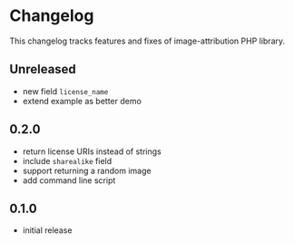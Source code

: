 # Changelog

This changelog tracks features and fixes of image-attribution PHP library.

## Unreleased

* new field `license_name`
* extend example as better demo

## 0.2.0

* return license URIs instead of strings
* include `sharealike` field
* support returning a random image
* add command line script

## 0.1.0

* initial release
